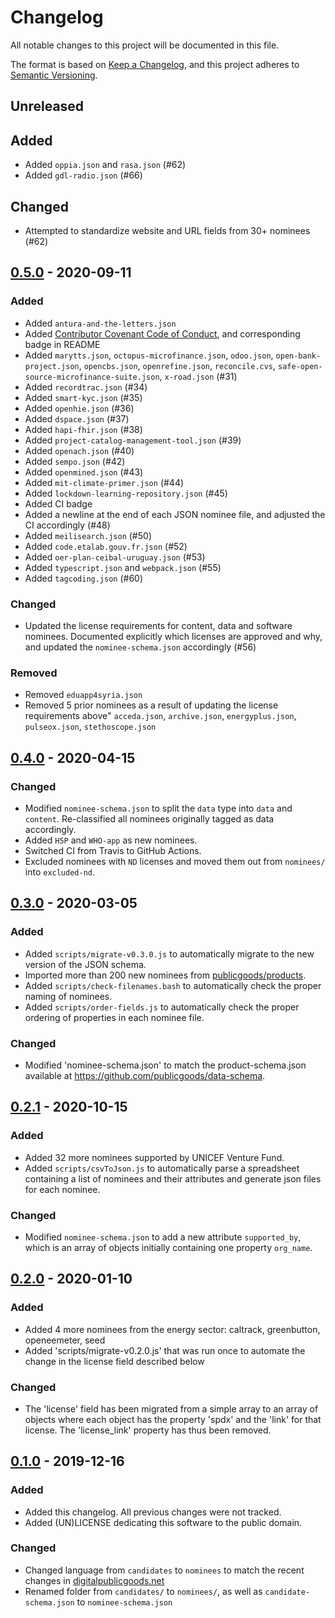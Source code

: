# Changelog
All notable changes to this project will be documented in this file.

The format is based on [Keep a Changelog](https://keepachangelog.com/en/1.0.0/),
and this project adheres to [Semantic Versioning](https://semver.org/spec/v2.0.0.html).

## Unreleased

## Added
- Added `oppia.json` and `rasa.json` (#62)
- Added `gdl-radio.json` (#66)

## Changed
- Attempted to standardize website and URL fields from 30+ nominees (#62)

## [0.5.0] - 2020-09-11

### Added
- Added `antura-and-the-letters.json`
- Added [Contributor Covenant Code of Conduct](https://www.contributor-covenant.org/), and corresponding badge in README
- Added `marytts.json`, `octopus-microfinance.json`, `odoo.json`, `open-bank-project.json`, `opencbs.json`, `openrefine.json`, `reconcile.cvs`, `safe-open-source-microfinance-suite.json`, `x-road.json` (#31)
- Added `recordtrac.json` (#34)
- Added `smart-kyc.json` (#35)
- Added `openhie.json` (#36)
- Added `dspace.json` (#37)
- Added `hapi-fhir.json` (#38)
- Added `project-catalog-management-tool.json` (#39)
- Added `openach.json` (#40)
- Added `sempo.json` (#42)
- Added `openmined.json` (#43)
- Added `mit-climate-primer.json` (#44)
- Added `lockdown-learning-repository.json` (#45)
- Added CI badge
- Added a newline at the end of each JSON nominee file, and adjusted the CI accordingly (#48)
- Added `meilisearch.json` (#50)
- Added `code.etalab.gouv.fr.json` (#52)
- Added `oer-plan-ceibal-uruguay.json` (#53)
- Added `typescript.json` and `webpack.json` (#55)
- Added `tagcoding.json` (#60)

### Changed
- Updated the license requirements for content, data and software nominees. Documented explicitly which licenses are approved and why, and updated the `nominee-schema.json` accordingly (#56)

### Removed 
- Removed `eduapp4syria.json`
- Removed 5 prior nominees as a result of updating the license requirements above" `acceda.json`, `archive.json`, `energyplus.json`, `pulseox.json`, `stethoscope.json`


## [0.4.0] - 2020-04-15
### Changed
- Modified `nominee-schema.json` to split the `data` type into `data` and `content`. Re-classified all nominees originally tagged as data accordingly.
- Added `H5P` and `WHO-app` as new nominees.
- Switched CI from Travis to GitHub Actions.
- Excluded nominees with `ND` licenses and moved them out from `nominees/` into `excluded-nd`.

## [0.3.0] - 2020-03-05
### Added
- Added `scripts/migrate-v0.3.0.js` to automatically migrate to the new version of the JSON schema.
- Imported more than 200 new nominees from [publicgoods/products](https://github.com/publicgoods/products).
- Added `scripts/check-filenames.bash` to automatically check the proper naming of nominees.
- Added `scripts/order-fields.js` to automatically check the proper ordering of properties in each nominee file.

### Changed
- Modified 'nominee-schema.json' to match the product-schema.json available at https://github.com/publicgoods/data-schema.

## [0.2.1] - 2020-10-15
### Added
- Added 32 more nominees supported by UNICEF Venture Fund.
- Added `scripts/csvToJson.js` to automatically parse a spreadsheet containing a list of nominees and their attributes and generate json files for each nominee.

### Changed
- Modified `nominee-schema.json` to add a new attribute `supported_by`, which is an array of objects initially containing one property `org_name`.

## [0.2.0] - 2020-01-10
### Added
- Added 4 more nominees from the energy sector: caltrack, greenbutton, openeemeter, seed
- Added 'scripts/migrate-v0.2.0.js' that was run once to automate the change in the license field described below

### Changed
- The 'license' field has been migrated from a simple array to an array of objects where each object has the property 'spdx' and the 'link' for that license. The 'license_link' property has thus been removed.

## [0.1.0] - 2019-12-16
### Added
- Added this changelog. All previous changes were not tracked.
- Added (UN)LICENSE dedicating this software to the public domain.

### Changed
- Changed language from `candidates` to `nominees` to match the recent changes in [digitalpublicgoods.net](https://digitalpublicgoods.net)
- Renamed folder from `candidates/` to `nominees/`, as well as `candidate-schema.json` to `nominee-schema.json`

[0.5.0]: https://github.com/unicef/publicgoods-candidates/compare/v0.4.0...v0.5.0
[0.4.0]: https://github.com/unicef/publicgoods-candidates/compare/v0.3.0...v0.4.0
[0.3.0]: https://github.com/unicef/publicgoods-candidates/compare/v0.2.1...v0.3.0
[0.2.1]: https://github.com/unicef/publicgoods-candidates/compare/v0.2.0...v0.2.1
[0.2.0]: https://github.com/unicef/publicgoods-candidates/compare/v0.1.0...v0.2.0
[0.1.0]: https://github.com/unicef/publicgoods-candidates/releases/tag/v0.1.0

